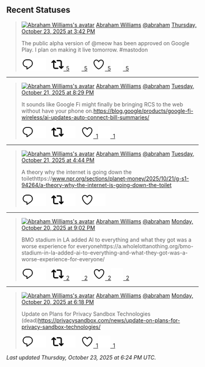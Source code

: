 ## Recent Statuses

> <a href="https://indieweb.social/@abraham"><img alt="Abraham Williams's avatar" src="https://cdn.masto.host/indiewebsocial/accounts/avatars/109/292/540/382/343/163/original/d00f2e03ce9c85b1.jpg" height="24" width="24" ></a> [Abraham Williams](https://indieweb.social/@abraham) [@abraham](https://indieweb.social/@abraham) [Thursday, October 23, 2025 at 3:42 PM](https://indieweb.social/@abraham/115424242322449102)
>
> The public alpha version of @meow has been approved on Google Play. I plan on making it live tomorrow. #mastodon
>
> [![Reply](./images/reply_light.svg#gh-light-mode-only "Reply")](https://indieweb.social/@abraham/115424242322449102#gh-light-mode-only)[![Reply](./images/reply.svg#gh-dark-mode-only "Reply")](https://indieweb.social/@abraham/115424242322449102#gh-dark-mode-only)&emsp;[![Boost](./images/retweet_light.svg#gh-light-mode-only "Boost")&ensp;5](https://indieweb.social/@abraham/115424242322449102#gh-light-mode-only)[![Boost](./images/retweet.svg#gh-dark-mode-only "Boost")&ensp;5](https://indieweb.social/@abraham/115424242322449102#gh-dark-mode-only)&emsp;[![Favorite](./images/like_light.svg#gh-light-mode-only "Favorite")&ensp;5](https://indieweb.social/@abraham/115424242322449102#gh-light-mode-only)[![Favorite](./images/like.svg#gh-dark-mode-only "Favorite")&ensp;5](https://indieweb.social/@abraham/115424242322449102#gh-dark-mode-only)


---

> <a href="https://indieweb.social/@abraham"><img alt="Abraham Williams's avatar" src="https://cdn.masto.host/indiewebsocial/accounts/avatars/109/292/540/382/343/163/original/d00f2e03ce9c85b1.jpg" height="24" width="24" ></a> [Abraham Williams](https://indieweb.social/@abraham) [@abraham](https://indieweb.social/@abraham) [Tuesday, October 21, 2025 at 8:29 PM](https://indieweb.social/@abraham/115414047055480492)
>
> It sounds like Google Fi might finally be bringing RCS to the web without have your phone on.https://blog.google/products/google-fi-wireless/ai-updates-auto-connect-bill-summaries/
>
> [![Reply](./images/reply_light.svg#gh-light-mode-only "Reply")](https://indieweb.social/@abraham/115414047055480492#gh-light-mode-only)[![Reply](./images/reply.svg#gh-dark-mode-only "Reply")](https://indieweb.social/@abraham/115414047055480492#gh-dark-mode-only)&emsp;[![Boost](./images/retweet_light.svg#gh-light-mode-only "Boost")](https://indieweb.social/@abraham/115414047055480492#gh-light-mode-only)[![Boost](./images/retweet.svg#gh-dark-mode-only "Boost")](https://indieweb.social/@abraham/115414047055480492#gh-dark-mode-only)&emsp;[![Favorite](./images/like_light.svg#gh-light-mode-only "Favorite")&ensp;1](https://indieweb.social/@abraham/115414047055480492#gh-light-mode-only)[![Favorite](./images/like.svg#gh-dark-mode-only "Favorite")&ensp;1](https://indieweb.social/@abraham/115414047055480492#gh-dark-mode-only)


---

> <a href="https://indieweb.social/@abraham"><img alt="Abraham Williams's avatar" src="https://cdn.masto.host/indiewebsocial/accounts/avatars/109/292/540/382/343/163/original/d00f2e03ce9c85b1.jpg" height="24" width="24" ></a> [Abraham Williams](https://indieweb.social/@abraham) [@abraham](https://indieweb.social/@abraham) [Tuesday, October 21, 2025 at 4:44 PM](https://indieweb.social/@abraham/115413161199419513)
>
> A theory why the internet is going down the toilethttps://www.npr.org/sections/planet-money/2025/10/21/g-s1-94264/a-theory-why-the-internet-is-going-down-the-toilet
>
> [![Reply](./images/reply_light.svg#gh-light-mode-only "Reply")](https://indieweb.social/@abraham/115413161199419513#gh-light-mode-only)[![Reply](./images/reply.svg#gh-dark-mode-only "Reply")](https://indieweb.social/@abraham/115413161199419513#gh-dark-mode-only)&emsp;[![Boost](./images/retweet_light.svg#gh-light-mode-only "Boost")](https://indieweb.social/@abraham/115413161199419513#gh-light-mode-only)[![Boost](./images/retweet.svg#gh-dark-mode-only "Boost")](https://indieweb.social/@abraham/115413161199419513#gh-dark-mode-only)&emsp;[![Favorite](./images/like_light.svg#gh-light-mode-only "Favorite")](https://indieweb.social/@abraham/115413161199419513#gh-light-mode-only)[![Favorite](./images/like.svg#gh-dark-mode-only "Favorite")](https://indieweb.social/@abraham/115413161199419513#gh-dark-mode-only)


---

> <a href="https://indieweb.social/@abraham"><img alt="Abraham Williams's avatar" src="https://cdn.masto.host/indiewebsocial/accounts/avatars/109/292/540/382/343/163/original/d00f2e03ce9c85b1.jpg" height="24" width="24" ></a> [Abraham Williams](https://indieweb.social/@abraham) [@abraham](https://indieweb.social/@abraham) [Monday, October 20, 2025 at 9:02 PM](https://indieweb.social/@abraham/115408511221070106)
>
> BMO stadium in LA added AI to everything and what they got was a worse experience for everyonehttps://a.wholelottanothing.org/bmo-stadium-in-la-added-ai-to-everything-and-what-they-got-was-a-worse-experience-for-everyone/
>
> [![Reply](./images/reply_light.svg#gh-light-mode-only "Reply")](https://indieweb.social/@abraham/115408511221070106#gh-light-mode-only)[![Reply](./images/reply.svg#gh-dark-mode-only "Reply")](https://indieweb.social/@abraham/115408511221070106#gh-dark-mode-only)&emsp;[![Boost](./images/retweet_light.svg#gh-light-mode-only "Boost")&ensp;2](https://indieweb.social/@abraham/115408511221070106#gh-light-mode-only)[![Boost](./images/retweet.svg#gh-dark-mode-only "Boost")&ensp;2](https://indieweb.social/@abraham/115408511221070106#gh-dark-mode-only)&emsp;[![Favorite](./images/like_light.svg#gh-light-mode-only "Favorite")&ensp;2](https://indieweb.social/@abraham/115408511221070106#gh-light-mode-only)[![Favorite](./images/like.svg#gh-dark-mode-only "Favorite")&ensp;2](https://indieweb.social/@abraham/115408511221070106#gh-dark-mode-only)


---

> <a href="https://indieweb.social/@abraham"><img alt="Abraham Williams's avatar" src="https://cdn.masto.host/indiewebsocial/accounts/avatars/109/292/540/382/343/163/original/d00f2e03ce9c85b1.jpg" height="24" width="24" ></a> [Abraham Williams](https://indieweb.social/@abraham) [@abraham](https://indieweb.social/@abraham) [Monday, October 20, 2025 at 6:18 PM](https://indieweb.social/@abraham/115407869513545201)
>
> Update on Plans for Privacy Sandbox Technologies (dead)https://privacysandbox.com/news/update-on-plans-for-privacy-sandbox-technologies/
>
> [![Reply](./images/reply_light.svg#gh-light-mode-only "Reply")](https://indieweb.social/@abraham/115407869513545201#gh-light-mode-only)[![Reply](./images/reply.svg#gh-dark-mode-only "Reply")](https://indieweb.social/@abraham/115407869513545201#gh-dark-mode-only)&emsp;[![Boost](./images/retweet_light.svg#gh-light-mode-only "Boost")](https://indieweb.social/@abraham/115407869513545201#gh-light-mode-only)[![Boost](./images/retweet.svg#gh-dark-mode-only "Boost")](https://indieweb.social/@abraham/115407869513545201#gh-dark-mode-only)&emsp;[![Favorite](./images/like_light.svg#gh-light-mode-only "Favorite")&ensp;1](https://indieweb.social/@abraham/115407869513545201#gh-light-mode-only)[![Favorite](./images/like.svg#gh-dark-mode-only "Favorite")&ensp;1](https://indieweb.social/@abraham/115407869513545201#gh-dark-mode-only)


_Last updated Thursday, October 23, 2025 at 6:24 PM UTC._
